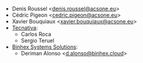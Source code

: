 - Denis Roussel \<<denis.roussel@acsone.eu>\>
- Cédric Pigeon \<<cedric.pigeon@acsone.eu>\>
- Xavier Bouquiaux \<<xavier.bouquiaux@acsone.eu>\>
- [Tecnativa](https://www.tecnativa.com):
  - Carlos Roca
  - Sergio Teruel
- [Binhex Systems Solutions](https://binhex.cloud/):
  - Deriman Alonso \<<d.alonso@binhex.cloud>\>
